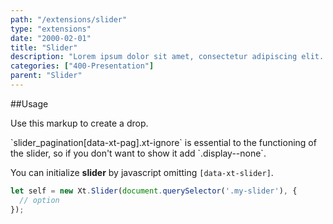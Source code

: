 ```yaml
---
path: "/extensions/slider"
type: "extensions"
date: "2000-02-01"
title: "Slider"
description: "Lorem ipsum dolor sit amet, consectetur adipiscing elit. Nunc tempus laoreet leo sit amet iaculis."
categories: ["400-Presentation"]
parent: "Slider"
---
```


##Usage

Use this markup to create a drop.

<script type="text/plain" class="language-markup">
  <div class="slider" data-xt-slider>

    <div class="slides">
      <ul class="slides_inner">

        <li class="slide">
          <div class="slide_inner">
            <!-- content -->
          </div>
        </li>

        <li class="slide">
          <div class="slide_inner">
            <!-- content -->
          </div>
        </li>

      </ul>
    </div>

    <nav class="slider_pagination">
      <button type="button" class="btn xt-ignore" data-xt-pag title="Slide xt-num">
      </button>
    </nav>

  </div>
</script>

<div class="alert">
  <div class="alert_content">
    `slider_pagination[data-xt-pag].xt-ignore` is essential to the functioning of the slider, so if you don't want to show it add `.display--none`.
  </div>
</div>

You can initialize **slider** by javascript omitting `[data-xt-slider]`.

```jsx
let self = new Xt.Slider(document.querySelector('.my-slider'), {
  // option
});
```
